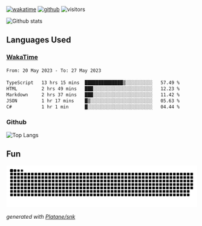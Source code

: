 [![wakatime](https://wakatime.com/badge/user/82c377cd-a54c-404c-b7df-177b313ca539.svg)](https://wakatime.com/@82c377cd-a54c-404c-b7df-177b313ca539)
[![github](https://img.shields.io/github/followers/xinthose?logo=github&style=plastic)](https://github.com/alanhamlett?tab=followers)
![visitors](https://visitor-badge.glitch.me/badge?page_id=xinthose&left_color=green&right_color=red)

![Github stats](https://github-readme-stats.vercel.app/api?username=xinthose&show_icons=true&theme=radical&count_private=true)

## Languages Used

### [WakaTime](https://wakatime.com/)
<!--START_SECTION:waka-->

```text
From: 20 May 2023 - To: 27 May 2023

TypeScript   13 hrs 15 mins  ██████████████▒░░░░░░░░░░   57.49 %
HTML         2 hrs 49 mins   ███░░░░░░░░░░░░░░░░░░░░░░   12.23 %
Markdown     2 hrs 37 mins   ███░░░░░░░░░░░░░░░░░░░░░░   11.42 %
JSON         1 hr 17 mins    █▒░░░░░░░░░░░░░░░░░░░░░░░   05.63 %
C#           1 hr 1 min      █░░░░░░░░░░░░░░░░░░░░░░░░   04.44 %
```

<!--END_SECTION:waka-->

### Github

![Top Langs](https://github-readme-stats.vercel.app/api/top-langs/?username=xinthose)

## Fun
![github contribution grid snake animation](https://raw.githubusercontent.com/xinthose/xinthose/output/github-contribution-grid-snake.svg)

_generated with [Platane/snk](https://github.com/Platane/snk)_
